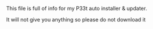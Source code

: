 This file is full of info for my P33t auto installer & updater.

It will not give you anything so please do not download it
